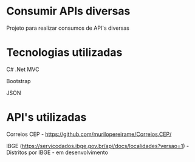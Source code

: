 # Consumir APIs diversas
Projeto para realizar consumos de API's diversas

# Tecnologias utilizadas
C# .Net MVC

Bootstrap

JSON

# API's utilizadas
Correios CEP - https://github.com/murilopereirame/Correios.CEP/

IBGE (https://servicodados.ibge.gov.br/api/docs/localidades?versao=1) - Distritos por IBGE - em desenvolvimento
